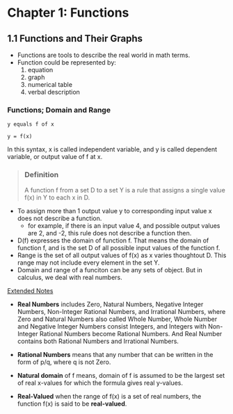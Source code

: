# Chapter 1: Functions
## 1.1 Functions and Their Graphs
- Functions are tools to describe the real world in math terms.
- Function could be represented by:
    1. equation
    2. graph
    3. numerical table
    4. verbal description

### Functions; Domain and Range
`y equals f of x`

`y = f(x)`

In this syntax, x is called independent variable, and y is called dependent variable, or output value of f at x.

> <h3>Definition</h3>
>
> A function f from a set D to a set Y is a rule that assigns a single value f(x) in Y to each x in D.

- To assign more than 1 output value y to corresponding input value x does not describe a function.
    - for example, if there is an input value 4, and possible output values are 2, and -2, this rule does not describe a function then. 
- D(f) expresses the domain of function f. That means the domain of function f, and is the set D of all possible input values of the function f.
- Range is the set of all output values of f(x) as x varies thoughtout D. This range may not include every element in the set Y.
- Domain and range of a funciton can be any sets of object. But in calculus, we deal with real numbers.

<u>Extended Notes</u>
- **Real Numbers** includes Zero, Natural Numbers, Negative Integer Numbers, Non-Integer Rational Numbers, and Irrational Numbers, where Zero and Natural Numbers also called Whole Number, Whole Number and Negative Integer Numbers consist Integers, and Integers with Non-Integer Rational Numbers become Rational Numbers. And Real Number contains both Rational Numbers and Irrational Numbers.

- **Rational Numbers** means that any number that can be written in the form of p/q, where q is not Zero.
- **Natural domain** of f means, domain of f is assumed to be the largest set of real x-values for which the formula gives real y-values.
- **Real-Valued** when the range of f(x) is a set of real numbers, the function f(x) is said to be **real-valued**.


